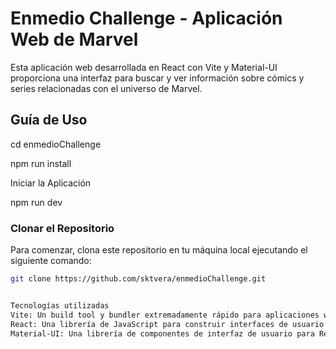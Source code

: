 # Enmedio Challenge - Aplicación Web de Marvel

Esta aplicación web desarrollada en React con Vite y Material-UI proporciona una interfaz para buscar y ver información sobre cómics y series relacionadas con el universo de Marvel.

## Guía de Uso
cd enmedioChallenge

npm run install

Iniciar la Aplicación

npm run dev


### Clonar el Repositorio

Para comenzar, clona este repositorio en tu máquina local ejecutando el siguiente comando:

```bash
git clone https://github.com/sktvera/enmedioChallenge.git


Tecnologías utilizadas
Vite: Un build tool y bundler extremadamente rápido para aplicaciones web modernas.
React: Una librería de JavaScript para construir interfaces de usuario interactivas.
Material-UI: Una librería de componentes de interfaz de usuario para React basada en el diseño de Material Design.